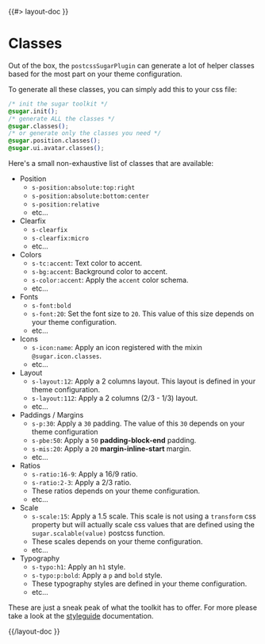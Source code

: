 <!--
/**
 * @name            Classes
 * @namespace       doc.css
 * @type            Markdown
 * @platform        md
 * @status          stable
 * @menu            Documentation / CSS           /doc/css/classes
 *
 * @since           2.0.0
 * @author    Olivier Bossel <olivier.bossel@gmail.com> (https://coffeekraken.io)
 */
-->

{{#> layout-doc }}

# Classes

Out of the box, the `postcssSugarPlugin` can generate a lot of helper classes based for the most part on your theme configuration.

To generate all these classes, you can simply add this to your css file:

```css
/* init the sugar toolkit */
@sugar.init();
/* generate ALL the classes */
@sugar.classes();
/* or generate only the classes you need */
@sugar.position.classes();
@sugar.ui.avatar.classes();
```

Here's a small non-exhaustive list of classes that are available:

-   Position
    -   `s-position:absolute:top:right`
    -   `s-position:absolute:bottom:center`
    -   `s-position:relative`
    -   etc...
-   Clearfix
    -   `s-clearfix`
    -   `s-clearfix:micro`
    -   etc...
-   Colors
    -   `s-tc:accent`: Text color to accent.
    -   `s-bg:accent`: Background color to accent.
    -   `s-color:accent`: Apply the `accent` color schema.
    -   etc...
-   Fonts
    -   `s-font:bold`
    -   `s-font:20`: Set the font size to `20`. This value of this size depends on your theme configuration.
    -   etc...
-   Icons
    -   `s-icon:name`: Apply an icon registered with the mixin `@sugar.icon.classes`.
    -   etc...
-   Layout
    -   `s-layout:12`: Apply a 2 columns layout. This layout is defined in your theme configuration.
    -   `s-layout:112`: Apply a 2 columns (2/3 - 1/3) layout.
    -   etc...
-   Paddings / Margins
    -   `s-p:30`: Apply a `30` padding. The value of this `30` depends on your theme configuration
    -   `s-pbe:50`: Apply a `50` **padding-block-end** padding.
    -   `s-mis:20`: Apply a `20` **margin-inline-start** margin.
    -   etc...
-   Ratios
    -   `s-ratio:16-9`: Apply a 16/9 ratio.
    -   `s-ratio:2-3`: Apply a 2/3 ratio.
    -   These ratios depends on your theme configuration.
    -   etc...
-   Scale
    -   `s-scale:15`: Apply a 1.5 scale. This scale is not using a `transform` css property but will actually scale css values that are defined using the `sugar.scalable(value)` postcss function.
    -   These scales depends on your theme configuration.
    -   etc...
-   Typography
    -   `s-typo:h1`: Apply an `h1` style.
    -   `s-typo:p:bold`: Apply a `p` and `bold` style.
    -   These typography styles are defined in your theme configuration.
    -   etc...

These are just a sneak peak of what the toolkit has to offer. For more please take a look at the [styleguide](/styleguide) documentation.

{{/layout-doc }}

